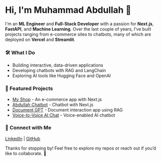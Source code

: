 # Hi, I'm Muhammad Abdullah 👋

I'm an **ML Engineer** and **Full-Stack Developer** with a passion for **Next.js**, **FastAPI**, and **Machine Learning**. Over the last couple of years, I’ve built projects ranging from e-commerce sites to chatbots, many of which are deployed on **Vercel** and **Streamlit**.

### 🛠 What I Do
- Building interactive, data-driven applications
- Developing chatbots with RAG and LangChain
- Exploring AI tools like Hugging Face and OpenAI

### 🌟 Featured Projects
- [My Shop](https://my-shop-dusky-beta.vercel.app/) - An e-commerce app with Next.js
- [Abdullah Chatbot](https://abdullah-chatbot.vercel.app/) - Chatbot with Next.js
- [Document GPT](https://ragapp-by-abdullah.streamlit.app/) - Document interaction app using RAG
- [Voice-to-Voice AI Chat](https://voice-to-voice-ai-app.streamlit.app/) - Voice-enabled AI chatbot

### 🔗 Connect with Me
[LinkedIn](https://www.linkedin.com/in/muhammad-abdullah-41b82028b/) | [GitHub](https://github.com/abdullah0325)

Thanks for stopping by! Feel free to explore my repos or reach out if you’d like to collaborate. 🚀

